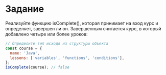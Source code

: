 # Задание
Реализуйте функцию isComplete(), которая принимает на вход курс и определяет, завершен ли он. Завершенным считается курс, в который добавлено четыре или более уроков:

```js
// Определите тип исходя из структуры объекта
const course = {
  name: 'Java',
  lessons: ['variables', 'functions', 'conditions'],
};
isComplete(course); // false
```
